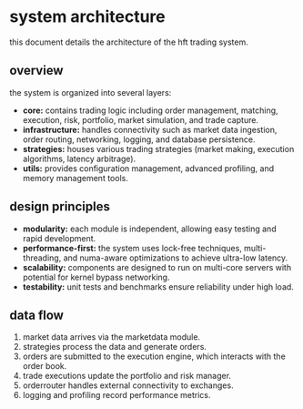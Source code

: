 # system architecture

this document details the architecture of the hft trading system.

## overview

the system is organized into several layers:

- **core:** contains trading logic including order management, matching, execution, risk, portfolio, market simulation, and trade capture.
- **infrastructure:** handles connectivity such as market data ingestion, order routing, networking, logging, and database persistence.
- **strategies:** houses various trading strategies (market making, execution algorithms, latency arbitrage).
- **utils:** provides configuration management, advanced profiling, and memory management tools.

## design principles

- **modularity:** each module is independent, allowing easy testing and rapid development.
- **performance-first:** the system uses lock-free techniques, multi-threading, and numa-aware optimizations to achieve ultra-low latency.
- **scalability:** components are designed to run on multi-core servers with potential for kernel bypass networking.
- **testability:** unit tests and benchmarks ensure reliability under high load.

## data flow

1. market data arrives via the marketdata module.
2. strategies process the data and generate orders.
3. orders are submitted to the execution engine, which interacts with the order book.
4. trade executions update the portfolio and risk manager.
5. orderrouter handles external connectivity to exchanges.
6. logging and profiling record performance metrics.
